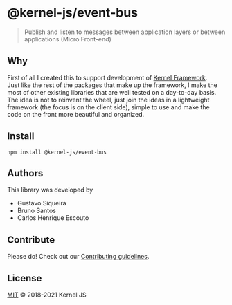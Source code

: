 # @kernel-js/event-bus<br />

> Publish and listen to messages between application layers or between applications (Micro Front-end)

## Why

First of all I created this to support development of [Kernel Framework](https://www.npmjs.com/package/@kernel-js/framework).<br />
Just like the rest of the packages that make up the framework, I make the most of other existing libraries that are well
tested on a day-to-day basis. The idea is not to reinvent the wheel, just join the ideas in a lightweight framework
(the focus is on the client side), simple to use and make the code on the front more beautiful and organized.

## Install

`npm install @kernel-js/event-bus`

## Authors

This library was developed by

- Gustavo Siqueira
- Bruno Santos
- Carlos Henrique Escouto

## Contribute

Please do! Check out our [Contributing guidelines](CONTRIBUTING.md).

## License

[MIT](LICENSE) © 2018-2021 Kernel JS
